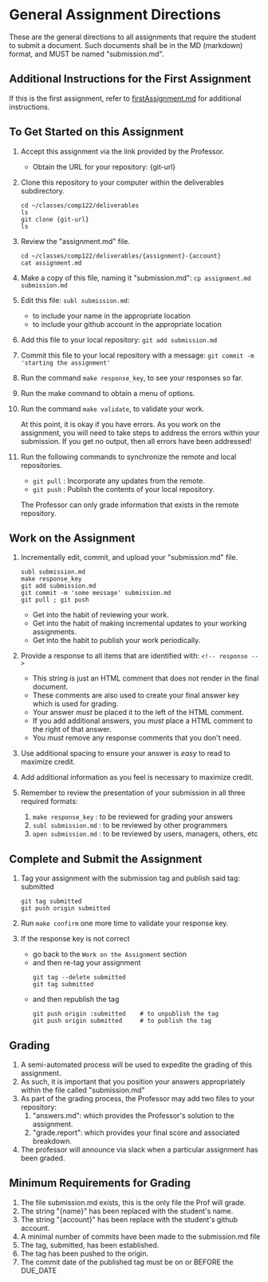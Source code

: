 # General Assignment Directions
These are the general directions to all assignments that require the student to submit a document.  Such documents shall be in the MD (markdown) format, and MUST be named "submission.md".


## Additional Instructions for the First Assignment

If this is the first assignment, refer to [firstAssignment.md](firstAssignment.md) for additional instructions.

## To Get Started on this Assignment
  1. Accept this assignment via the link provided by the Professor.
     * Obtain the URL for your repository: {git-url}

  1. Clone this repository to your computer within the deliverables subdirectory. 
     ```
     cd ~/classes/comp122/deliverables
     ls
     git clone {git-url}
     ls
     ```

  1. Review the "assignment.md" file.
     ```
     cd ~/classes/comp122/deliverables/{assignment}-{account}
     cat assignment.md
     ```

  1. Make a copy of this file, naming it "submission.md": 
     `cp assignment.md submission.md`

  1. Edit this file: `subl submission.md`:
     * to include your name in the appropriate location
     * to include your github account in the appropriate location

  1. Add this file to your local repository: 
     `git add submission.md`

  1. Commit this file to your local repository with a message: 
     `git commit -m 'starting the assignment'`

  1. Run the command `make response_key`, to see your responses so far.

  1. Run the make command to obtain a menu of options.

  1. Run the command `make validate`, to validate your work.

     At this point, it is okay if you have errors. As you work on the assignment, you will need to take steps to address the errors within your submission.  If you get no output, then all errors have been addressed!


  1. Run the following commands to synchronize the remote and local repositories.
     * `git pull` :  Incorporate any updates from the remote.
     * `git push` :  Publish the contents of your local repository.

     The Professor can only grade information that exists in the remote repository.

## Work on the Assignment
  1. Incrementally edit, commit, and upload your "submission.md" file.
     ```
     subl submission.md
     make response_key
     git add submission.md
     git commit -m 'some message' submission.md
     git pull ; git push
     ```

     - Get into the habit of reviewing your work.
     - Get into the habit of making incremental updates to your working assignments.
     - Get into the habit to publish your work periodically.


  2. Provide a response to all items that are identified with: `<!-- response -->`
     - This string is just an HTML comment that does not render in the final document.
     - These comments are also used to create your final answer key which is used for grading.
     - Your answer *must* be placed it to the left of the HTML comment.
     - If you add additional answers, you *must* place a HTML comment to the right of that answer.
     - You *must* remove any response comments that you don't need.

  3. Use additional spacing to ensure your answer is _easy_ to read to maximize credit.

  4. Add additional information as you feel is necessary to maximize credit.

  5. Remember to review the presentation of your submission in all three required formats:
     1. `make response_key`  : to be reviewed for grading your answers
     1. `subl submission.md` : to be reviewed by other programmers
     1. `open submission.md` : to be reviewed by users, managers, others, etc


## Complete and Submit the Assignment

  1. Tag your assignment with the submission tag and publish said tag: submitted
     ```
     git tag submitted
     git push origin submitted
     ```

  1. Run `make confirm` one more time to validate your response key.

  1. If the response key is not correct
       - go back to the `Work on the Assignment` section
       - and then re-tag your assignment
         ```
         git tag --delete submitted
         git tag submitted
         ```
      - and then republish the tag
        ```
        git push origin :submitted    # to unpublish the tag
        git push origin submitted     # to publish the tag
        ```

## Grading
   1. A semi-automated process will be used to expedite the grading of this assignment. 
   2. As such, it is important that you position your answers appropriately within the file called "submission.md"
   3. As part of the grading process, the Professor may add two files to your repository:
      1. "answers.md": which provides the Professor's solution to the assignment.
      1. "grade.report": which provides your final score and associated breakdown.
   4. The professor will announce via slack when a particular assignment has been graded.

## Minimum Requirements for Grading
   1. The file submission.md exists, this is the only file the Prof will grade.
   1. The string "{name}" has been replaced with the student's name.
   1. The string "{account}" has been replace with the student's github account.
   1. A minimal number of commits have been made to the submission.md file
   1. The tag, submitted, has been established.
   1. The tag has been pushed to the origin.
   1. The commit date of the published tag must be on or BEFORE the DUE_DATE




